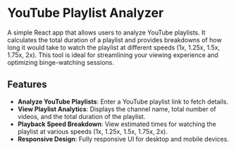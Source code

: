 # **YouTube Playlist Analyzer**

A simple React app that allows users to analyze YouTube playlists. It calculates the total duration of a playlist and provides breakdowns of how long it would take to watch the playlist at different speeds (1x, 1.25x, 1.5x, 1.75x, 2x). This tool is ideal for streamlining your viewing experience and optimizing binge-watching sessions.

## **Features**

- **Analyze YouTube Playlists**: Enter a YouTube playlist link to fetch details.
- **View Playlist Analytics**: Displays the channel name, total number of videos, and the total duration of the playlist.
- **Playback Speed Breakdown**: View estimated times for watching the playlist at various speeds (1x, 1.25x, 1.5x, 1.75x, 2x).
- **Responsive Design**: Fully responsive UI for desktop and mobile devices.
